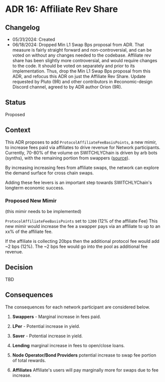 # ADR 16: Affiliate Rev Share

## Changelog

- 05/31/2024: Created
- 06/18/2024: Dropped Min L1 Swap Bps proposal from ADR. That measure is fairly straight forward and non-controversial, and can be voted on without any changes needed to the codebase. Affiliate rev share has been slightly more controversial, and would require changes to the code. It should be voted on separately and prior to its implementation. Thus, drop the Min L1 Swap Bps proposal from this ADR, and refocus this ADR on just the Affiliate Rev Share. Update requested by Pluto (9R) and other contributors in #economic-design Discord channel, agreed to by ADR author Orion (9R).

## Status

Proposed

## Context

This ADR proposes to add `ProtocolAffiliateFeeBasisPoints`, a new mimir, to increase fees paid via affiliates to drive revenue for Network participants.
Currently, 70-80% of the volume on SWITCHLYChain is driven by arb bots (synths), with the remaining portion from swappers ([source](https://flipsidecrypto.xyz/Rayyyk/switchly-swap-volume-insight-Dq1Qzl?tabIndex=1)).

By increasing increasing fees from affiliate swaps, the network can explore the demand surface for cross chain swaps.

Adding these fee levers is an important step towards SWITCHLYChain's longterm economic success.

### Proposed New Mimir

(this mimir needs to be implemented)

`ProtocolAffiliateFeeBasisPoints` set to `1200` (12% of the affiliate Fee)
This new mimir would increase the fee a swapper pays via an affiliate to up to an xx% of the affiliate fee.

If the affiliate is collecting 20bps then the additional protocol fee would add ~2 bps (12%). The ~2 bps fee would go into the pool as additional fee revenue.

## Decision

TBD

## Consequences

The consequences for each network participant are considered below.

1. **Swappers** - Marginal increase in fees paid.

1. **LPer** - Potential increase in yield.

1. **Saver** - Potential increase in yield.

1. **Lending**
   marginal increase in fees to open/close loans.

1. **Node Operator/Bond Providers**
   potential increase to swap fee portion of total rewards.
1. **Affiliates**
   Affiliate's users will pay marginally more for swaps due to fee increase.
